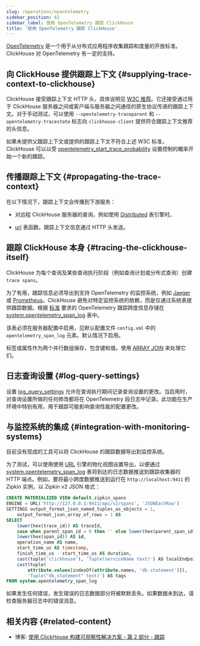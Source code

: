 ```yaml
---
slug: /operations/opentelemetry
sidebar_position: 62
sidebar_label: 使用 OpenTelemetry 跟踪 ClickHouse
title: '使用 OpenTelemetry 跟踪 ClickHouse'
---
```


[OpenTelemetry](https://opentelemetry.io/) 是一个用于从分布式应用程序收集跟踪和度量的开放标准。 ClickHouse 对 OpenTelemetry 有一定的支持。

## 向 ClickHouse 提供跟踪上下文 {#supplying-trace-context-to-clickhouse}

ClickHouse 接受跟踪上下文 HTTP 头，具体说明见 [W3C 推荐](https://www.w3.org/TR/trace-context/)。它还接受通过用于 ClickHouse 服务器之间或客户端与服务器之间通信的原生协议传递的跟踪上下文。对于手动测试，可以使用 `--opentelemetry-traceparent` 和 `--opentelemetry-tracestate` 标志向 `clickhouse-client` 提供符合跟踪上下文推荐的头信息。

如果未提供父跟踪上下文或提供的跟踪上下文不符合上述 W3C 标准，ClickHouse 可以以受 [opentelemetry_start_trace_probability](/operations/settings/settings#opentelemetry_start_trace_probability) 设置控制的概率开始一个新的跟踪。

## 传播跟踪上下文 {#propagating-the-trace-context}

在以下情况下，跟踪上下文会传播到下游服务：

* 对远程 ClickHouse 服务器的查询，例如使用 [Distributed](../engines/table-engines/special/distributed.md) 表引擎时。

* [url](../sql-reference/table-functions/url.md) 表函数。跟踪上下文信息通过 HTTP 头发送。

## 跟踪 ClickHouse 本身 {#tracing-the-clickhouse-itself}

ClickHouse 为每个查询及某些查询执行阶段（例如查询计划或分布式查询）创建 `trace spans`。

为了有用，跟踪信息必须导出到支持 OpenTelemetry 的监控系统，例如 [Jaeger](https://jaegertracing.io/) 或 [Prometheus](https://prometheus.io/)。ClickHouse 避免对特定监控系统的依赖，而是仅通过系统表提供跟踪数据。根据 [标准](https://github.com/open-telemetry/opentelemetry-specification/blob/master/specification/overview.md#span) 要求的 OpenTelemetry 跟踪跨度信息存储在 [system.opentelemetry_span_log](../operations/system-tables/opentelemetry_span_log.md) 表中。

该表必须在服务器配置中启用，见默认配置文件 `config.xml` 中的 `opentelemetry_span_log` 元素。默认情况下启用。

标签或属性作为两个并行数组保存，包含键和值。使用 [ARRAY JOIN](../sql-reference/statements/select/array-join.md) 来处理它们。

## 日志查询设置 {#log-query-settings}

设置 [log_query_settings](settings/settings.md) 允许在查询执行期间记录查询设置的更改。当启用时，对查询设置所做的任何修改都将在 OpenTelemetry 段日志中记录。此功能在生产环境中特别有用，用于跟踪可能影响查询性能的配置更改。

## 与监控系统的集成 {#integration-with-monitoring-systems}

目前没有现成的工具可以将 ClickHouse 的跟踪数据导出到监控系统。

为了测试，可以使用使用 [URL](../engines/table-engines/special/url.md) 引擎的物化视图设置导出，以便通过 [system.opentelemetry_span_log](../operations/system-tables/opentelemetry_span_log.md) 表将到达的日志数据推送到跟踪收集器的 HTTP 端点。例如，要将最小跨度数据推送到运行在 `http://localhost:9411` 的 Zipkin 实例，以 Zipkin v2 JSON 格式：

```sql
CREATE MATERIALIZED VIEW default.zipkin_spans
ENGINE = URL('http://127.0.0.1:9411/api/v2/spans', 'JSONEachRow')
SETTINGS output_format_json_named_tuples_as_objects = 1,
    output_format_json_array_of_rows = 1 AS
SELECT
    lower(hex(trace_id)) AS traceId,
    case when parent_span_id = 0 then '' else lower(hex(parent_span_id)) end AS parentId,
    lower(hex(span_id)) AS id,
    operation_name AS name,
    start_time_us AS timestamp,
    finish_time_us - start_time_us AS duration,
    cast(tuple('clickhouse'), 'Tuple(serviceName text)') AS localEndpoint,
    cast(tuple(
        attribute.values[indexOf(attribute.names, 'db.statement')]),
        'Tuple("db.statement" text)') AS tags
FROM system.opentelemetry_span_log
```

如果发生任何错误，发生错误的日志数据部分将被默默丢失。如果数据未到达，请检查服务器日志中的错误消息。

## 相关内容 {#related-content}

- 博客: [使用 ClickHouse 构建可观察性解决方案 - 第 2 部分 - 跟踪](https://clickhouse.com/blog/storing-traces-and-spans-open-telemetry-in-clickhouse)
